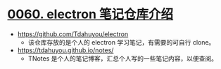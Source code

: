 # [0060. electron 笔记仓库介绍](https://github.com/Tdahuyou/electron/tree/main/0060.%20electron%20%E7%AC%94%E8%AE%B0%E4%BB%93%E5%BA%93%E4%BB%8B%E7%BB%8D)

- https://github.com/Tdahuyou/electron
  - 该仓库存放的是个人的 electron 学习笔记，有需要的可自行 clone。
- https://tdahuyou.github.io/notes/
  - TNotes 是个人的笔记博客，汇总个人写的一些笔记内容，以便查阅。
